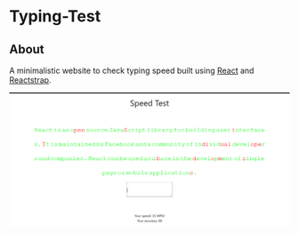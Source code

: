 # Typing-Test

## About
A minimalistic website to check typing speed built using [React](https://reactjs.org/) and [Reactstrap](https://reactstrap.github.io/). 

![alt text](https://github.com/ashwindasr/Typing-Test/blob/master/assets/images/img1.png)

